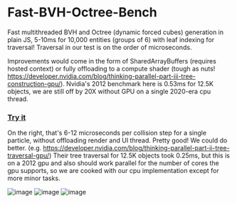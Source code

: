 # Fast-BVH-Octree-Bench
Fast multithreaded BVH and Octree (dynamic forced cubes) generation in plain JS, 5-10ms for 10,000 entities (groups of 6) with leaf indexing for traversal! Traversal in our test is on the order of microseconds.

Improvements would come in the form of SharedArrayBuffers (requires hosted context) or fully offloading to a compute shader (tough as nuts! https://developer.nvidia.com/blog/thinking-parallel-part-iii-tree-construction-gpu/). Nvidia's 2012 benchmark here is 0.53ms for 12.5K objects, we are still off by 20X without GPU on a single 2020-era cpu thread. 

### [Try it](https://codepen.io/mootytootyfrooty/pen/ogXBzwE)

On the right, that's 6-12 microseconds per collision step for a single particle, without offloading render and UI thread. Pretty good! We could do better. (e.g. https://developer.nvidia.com/blog/thinking-parallel-part-ii-tree-traversal-gpu/) Their tree traversal for 12.5K objects took 0.25ms, but this is on a 2012 gpu and also should work parallel for the number of cores the gpu supports, so we are cooked with our cpu implementation except for more minor tasks.

![image](https://github.com/user-attachments/assets/c74981a5-0dab-447d-84d6-ed4035ad789d)
![image](https://github.com/user-attachments/assets/8d45f303-3bc4-4c27-8bcc-663e41e5a803)
![image](https://github.com/user-attachments/assets/aa6f325f-babc-431c-acb3-140da3b700f3)

